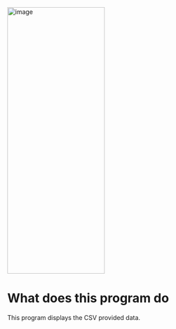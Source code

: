 <img width="222" height="609" alt="image" src="https://github.com/user-attachments/assets/387ce9de-ebd3-4ff5-bfc2-86bc1754f568" />

# What does this program do
This program displays the CSV provided data.
